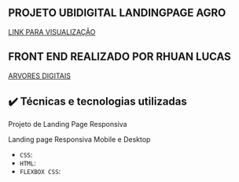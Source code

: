 
## PROJETO UBIDIGITAL LANDINGPAGE AGRO

[LINK PARA VISUALIZAÇÃO](https://ubi-landingpage-agro.vercel.app)

## FRONT END REALIZADO POR RHUAN LUCAS

[ARVORES DIGITAIS](https://github.com/Retro-Artist)

## ✔️ Técnicas e tecnologias utilizadas

Projeto de Landing Page Responsiva

Landing page Responsiva Mobile e Desktop

- `CSS`: 
- `HTML`: 
- `FLEXBOX CSS`: 
